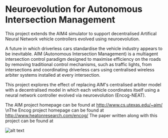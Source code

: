 # Neuroevolution for Autonomous Intersection Management

This project extends the AIM4 simulator to support decentralised Artifical Neural Network vehicle controllers evolved using neuroevolution.

A future in which driverless cars standardise the vehicle industry appears to be inevitable. AIM (Autonomous Intersection Management) is a multiagent intersection control paradigm designed to maximise efficiency on the roads by removing traditional control mechanisms, such as traffic lights, from intersections and coordinating driverless cars using centralised wireless arbiter systems installed at every intersection.

This project explores the effect of replacing AIM's centralised arbiter model with a decentralised model in which each vehicle coordinates itself using a neural network controller evolved via neuroevolution (Encog-NEAT).


The AIM project homepage can be found at http://www.cs.utexas.edu/~aim/
\nThe Encog project homepage can be found at http://www.heatonresearch.com/encog/
The paper written along with this project can be found at 

![alt text](https://raw.githubusercontent.com/rudolfbono/naim/blob/master/NEAT%20demo.gif)

